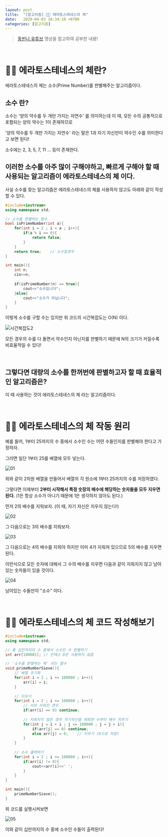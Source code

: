 ```yaml
---
layout: post
title:  "[알고리즘] 👨‍🦳 에라토스테네스의 체"
date:   2020-04-03 18:34:10 +0700
categories: [알고리즘]
---
```


> [동빈나 유튜브](https://www.youtube.com/watch?v=5ypkoEgFdH8&list=PLRx0vPvlEmdDHxCvAQS1_6XV4deOwfVrz&index=24) 영상을 참고하여 공부한 내용!

<br>

# 👨‍🦳 에라토스테네스의 체란?

에라토스테네스의 체는 소수(Prime Number)를 판별해주는 알고리즘이다.

## __소수__ 란?

소수는 '양의 약수를 두 개만 가지는 자연수' 를 의미하는데 이 때, 모든 수의 공통적으로 포함되는 양의 약수는 1이 존재하므로 

'양의 약수를 두 개만 가지는 자연수' 라는 말은 1과 자기 자신만이 약수인 수를 의미한다고 보면 된다!

소수에는 2, 3, 5, 7, 11 ... 등이 존재한다.

## 이러한 소수를 아주 많이 구해야하고, 빠르게 구해야 할 때 사용되는 알고리즘이 __에라토스테네스의 체__ 이다.

사실 소수를 찾는 알고리즘은 에라토스테네스의 체를 사용하지 않고도 아래와 같이 작성할 수 있다.

~~~c++
#include<iostream>
using namespace std;

// 소수를 판별하는 함수 
bool isPrimeNumber(int a){
	for(int i = 2 ; i < a ; i++){
		if(a % i == 0){
			return false;
		}
	}	
	return true;	// 소수일경우  
}

int main(){
	int n;
	cin>>n;
	
	if(isPrimeNumber(n) == true){
		cout<<"소수입니다";
	}else{
		cout<<"소수가 아닙니다"; 
	}
}
~~~

이렇게 소수를 구할 수는 있지만 위 코드의 시간복잡도는 O(N) 이다. 

![시간복잡도2](https://user-images.githubusercontent.com/31889335/78375858-62f10500-7608-11ea-9fe5-5915694f84c6.PNG)

모든 경우의 수를 다 돌면서 약수인지 아닌지를 판별하기 때문에 N의 크기가 커질수록 비효율적일 수 있다!

<br>

## 그렇다면 대량의 소수를 한꺼번에 판별하고자 할 때 효율적인 알고리즘은?

이 때 사용하는 것이 에라토스테네스의 체 라는 알고리즘이다.

<br>

# 👨‍🦳 에라토스테네스의 체 작동 원리

예를 들어, 1부터 25까지의 수 중에서 소수인 수는 어떤 수들인지를 판별해야 한다고 가정하자.

그러면 일단 1부터 25를 배열에 모두 넣는다.

![01](https://user-images.githubusercontent.com/31889335/78376835-d3e4ec80-7609-11ea-97df-dc3356f16c32.PNG)

위와 같이 2차원 배열을 만들어서 배열의 각 원소에 1부터 25까지의 수를 저장하였다.

그렇다면 이제부터 __2부터 시작해서 특정 숫장의 배수에 해당하는 숫자들을 모두 지우면 된다.__ (1은 항상 소수가 아니기 때문에 1은 생각하지 않아도 된다.)

먼저 2의 배수를 지워보자. (이 때, 자기 자신은 지우지 않는다!)

![02](https://user-images.githubusercontent.com/31889335/78377169-3a6a0a80-760a-11ea-884a-c8fc583e4c10.PNG)

그 다음으로는 3의 배수를 지워보자.

![03](https://user-images.githubusercontent.com/31889335/78377350-77360180-760a-11ea-979b-49c265a3a6f4.PNG)

그 다음으로는 4의 배수를 지워야 하지만 이미 4가 지워져 있으므로 5의 배수를 지우면 된다.

이런식으로 모든 숫자에 대해서 그 수의 배수를 지우면 다음과 같이 지워지지 않고 남아있는 숫자들이 있을 것이다.

![04](https://user-images.githubusercontent.com/31889335/78378056-676aed00-760b-11ea-9e90-428b99cef90b.PNG)

남아있는 수들만이 "소수" 이다.

<br>

# 👨‍🦳 에라토스테네스의 체 코드 작성해보기

~~~c++
#include<iostream>
using namespace std;

// 총 십만까지의 수 중에서 소수인 수 판별하기  
int arr[100001]; // 인덱스 0은 사용하지 않음  

// '소수를 판별하는 체' 라는 함수  
void primeNumberSieve(){
	// 배열 초기화  
	for(int i = 2 ; i <= 100000 ; i++){
		arr[i] = i;
	}
	
	// 지우기  
	for(int i = 2 ; i <= 100000 ; i++){
		// 이미 지워진 경우  
		if(arr[i] == 0) continue;
		
		// 지워지지 않은 경우 자기자신을 제외한 수부터 배수 지우기  
		for(int j = i + i ; j <= 100000 ; j = j + i){
			if(arr[j] == 0) continue;
			else arr[j] = 0;	// 지우기 (0으로 저장) 
		} 
	}
	
	// 소수 출력하기 
	for(int i = 2 ; i <= 100000 ; i++){
		if(arr[i] != 0){
			cout<<arr[i]<<' ';
		}
	} 
}

int main(){
	primeNumberSieve();
} 
~~~

위 코드를 실행시켜보면

![05](https://user-images.githubusercontent.com/31889335/78379468-6044de80-760d-11ea-958e-64eb8bd1a411.PNG)

이와 같이 십만까지의 수 중에 소수인 수들이 출력된다!

<br>

